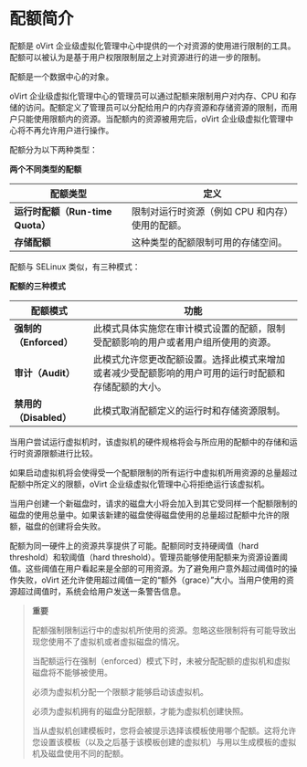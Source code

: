 # 配额简介

配额是 oVirt 企业级虚拟化管理中心中提供的一个对资源的使用进行限制的工具。配额可以被认为是基于用户权限限制层之上对资源进行的进一步的限制。

配额是一个数据中心的对象。

oVirt 企业级虚拟化管理中心的管理员可以通过配额来限制用户对内存、CPU 和存储的访问。配额定义了管理员可以分配给用户的内存资源和存储资源的限制，而用户只能使用限额内的资源。当配额内的资源被用完后，oVirt 企业级虚拟化管理中心将不再允许用户进行操作。

配额分为以下两种类型：

**两个不同类型的配额**

|配额类型|定义|
|--------|----|
|**运行时配额（Run-time Quota）**|限制对运行时资源（例如 CPU 和内存）使用的配额。|
|**存储配额**|这种类型的配额限制可用的存储空间。|

配额与 SELinux 类似，有三种模式：

**配额的三种模式**

|配额模式|功能|
|--------|----|
|**强制的（Enforced）**|此模式具体实施您在审计模式设置的配额，限制受配额影响的用户或者用户组所使用的资源。|
|**审计（Audit）**|此模式允许您更改配额设置。选择此模式来增加或者减少受配额影响的用户可用的运行时配额和存储配额的大小。|
|**禁用的（Disabled）**|此模式取消配额定义的运行时和存储资源限制。|

当用户尝试运行虚拟机时，该虚拟机的硬件规格将会与所应用的配额中的存储和运行时资源限额进行比较。

如果启动虚拟机将会使得受一个配额限制的所有运行中虚拟机所用资源的总量超过配额中所定义的限额，oVirt 企业级虚拟化管理中心将拒绝运行该虚拟机。

当用户创建一个新磁盘时，请求的磁盘大小将会加入到其它受同样一个配额限制的磁盘的使用总量中。如果该新建的磁盘使得磁盘使用的总量超过配额中允许的限额，磁盘的创建将会失败。

配额为同一硬件上的资源共享提供了可能。配额同时支持硬阈值（hard threshold）和软阈值（hard threshold）。管理员能够使用配额来为资源设置阈值。这些阈值在用户看起来是全部的可用资源。为了避免用户意外超过阈值时的操作失败，oVirt
还允许使用超过阈值一定的“额外（grace）”大小。当用户使用的资源超过阈值时，系统会给用户发送一条警告信息。

> **重要**
>
> 配额强制限制运行中的虚拟机所使用的资源。忽略这些限制将有可能导致出现您使用不了虚拟机或者虚拟磁盘的情况。
>
> 当配额运行在强制（enforced）模式下时，未被分配配额的虚拟机和虚拟磁盘将不能够被使用。
>
> 必须为虚拟机分配一个限额才能够启动该虚拟机。
>
> 必须为虚拟机拥有的磁盘分配限额，才能为虚拟机创建快照。
>
> 当从虚拟机创建模板时，您将会被提示选择该模板使用哪个配额。这将允许您设置该模板（以及之后基于该模板创建的虚拟机）与用以生成模板的虚拟机及磁盘使用不同的配额。

